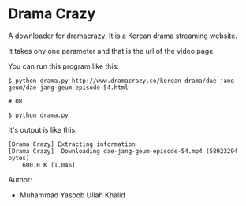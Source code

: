 Drama Crazy
==========

A downloader for dramacrazy. It is a Korean drama streaming website.

It takes ony one parameter and that is the url of the video page.

You can run this program like this:

    $ python drama.py http://www.dramacrazy.co/korean-drama/dae-jang-geum/dae-jang-geum-episode-54.html

    # OR

    $ python drama.py

It's output is like this:

    [Drama Crazy] Extracting information
    [Drama Crazy]  Downloading dae-jang-geum-episode-54.mp4 (58923294 bytes)
        600.0 K [1.04%]

Author:
- Muhammad Yasoob Ullah Khalid
